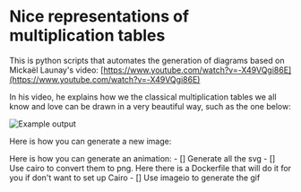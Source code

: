 # Nice representations of multiplication tables

This is python scripts that automates the generation of diagrams based
on Mickaël Launay's video: [https://www.youtube.com/watch?v=-X49VQgi86E](https://www.youtube.com/watch?v=-X49VQgi86E)

In his video, he explains how we the classical multiplication tables
we all know and love can be drawn in a very beautiful way, such as the one below:

![Example output](gifs/1.gif)

Here is how you can generate a new image:


Here is how you can generate an animation:
    - [] Generate all the svg
    - [] Use cairo to convert them to png. Here there is a Dockerfile that will do it for you if don't want to set up Cairo
    - [] Use imageio to generate the gif

